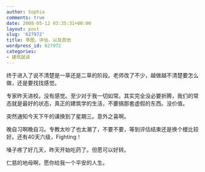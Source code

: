 ```yaml
---
author: Sophia
comments: true
date: 2008-05-12 03:35:31+00:00
layout: post
slug: '627972'
title: 草图，评估，以及其他
wordpress_id: 627972
categories:
- 建筑就读
---
```


终于进入了说不清楚是一草还是二草的阶段。老师改了不少，越做越不清楚要怎么做，还是要找找感觉。

专家昨天进校。没有感觉。至少对于我一切如常。其实完全没必要折腾，我们的常态就是最好的状态，真正的建筑学的生活，不要搞那套虚假的东西。没价值。

突然通知今天下午的课换到了星期三。意外之喜啊。 

晚自习啊晚自习。专教太吵了也太潮了，不要不要，等到评估结束还是换个楼比较好。还有40天六级，Fighting！

嗓子疼了好几天，昨天开始吃药了。但愿可以好转。

仁慈的地母啊，愿你给我一个平安的人生。 
